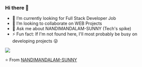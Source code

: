 ### Hi there 👋


- 🌱 I’m currently looking for Full Stack Developer Job
- 👯 I’m looking to collaborate on WEB Projects
- 💬 Ask me about NANDIMANDALAM-SUNNY (Tech's spike)
- ⚡ Fun fact: If I'm not found here, I'll most probably be busy on developing projects  😜

<img src="https://github-readme-stats.vercel.app/api?username=NANDIMANDALAM-SUNNY&show_icons=false">

⭐️ From [NANDIMANDALAM-SUNNY](https://github.com/NANDIMANDALAM-SUNNY)
